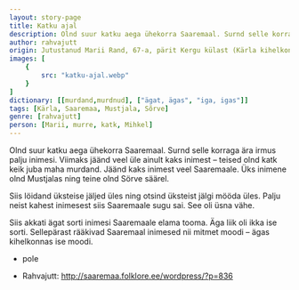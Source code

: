 ```yaml
---
layout: story-page
title: Katku ajal
description: Olnd suur katku aega ühekorra Saaremaal. Surnd selle korraga ära irmus palju inimesi.
author: rahvajutt
origin: Jutustanud Marii Rand, 67-a, pärit Kergu külast (Kärla kihelkond). Kirja pannud Mihkel Tooms 1928. a (ERA II 8, 301/2).
images: [
    {
        src: "katku-ajal.webp"
    }
]
dictionary: [[murdand,murdnud], ["ägat, ägas", "iga, igas"]]
tags: [Kärla, Saaremaa, Mustjala, Sõrve]
genre: [rahvajutt]
person: [Marii, murre, katk, Mihkel]
---
```


<!-- # {{$doc.title}} -->

Olnd suur katku aega ühekorra Saaremaal. Surnd selle korraga ära irmus palju inimesi. Viimaks jäänd veel üle ainult kaks inimest – teised olnd katk keik juba maha murdand. Jäänd kaks inimest veel Saaremaale. Üks inimene olnd Mustjalas ning teine olnd Sörve säärel.

Siis löidand üksteise jäljed üles ning otsind üksteist jälgi mööda üles. Palju neist kahest inimesest siis Saaremaale sugu sai. See oli üsna vähe.

Siis akkati ägat sorti inimesi Saaremaale elama tooma. Äga liik oli ikka ise sorti. Sellepärast rääkivad Saaremaal inimesed nii mitmet moodi – ägas kihelkonnas ise moodi.



<story-author :author="author" :origin="origin"></story-author>

<story-dictionary :terms="dictionary"></story-dictionary>


<details-wrapper summary="Mis mõtted tekkisid?">

- pole

</details-wrapper>



<details-wrapper summary="Allikad" class="text-sm" icon="icon-park-outline:document-folder">

- Rahvajutt: http://saaremaa.folklore.ee/wordpress/?p=836

</details-wrapper>
